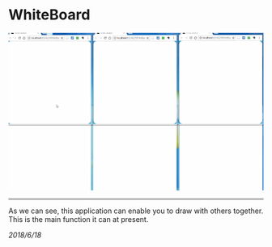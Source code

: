 # WhiteBoard

![Failed](/record1.gif)

***

As we can see, this application can enable you to draw with others together.
This is the main function it can at present.

*2018/6/18*